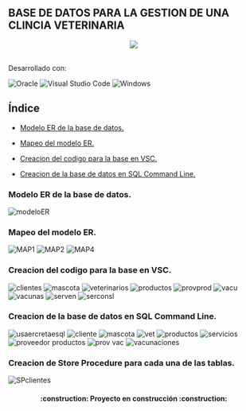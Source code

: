 ## BASE DE DATOS PARA LA GESTION DE UNA CLINCIA VETERINARIA

 <p align="center">
   <img src="https://img.shields.io/badge/STATUS-EN%20DESAROLLO-green">
 </p>

 <br>Desarrollado con:
 
 ![Oracle](https://img.shields.io/badge/Oracle-F80000?style=for-the-badge&logo=oracle&logoColor=white) ![Visual Studio Code](https://img.shields.io/badge/Visual%20Studio%20Code-0078d7.svg?style=for-the-badge&logo=visual-studio-code&logoColor=white) ![Windows](https://img.shields.io/badge/Windows-0078D6?style=for-the-badge&logo=windows&logoColor=white)

## Índice

* [Modelo ER  de la base de datos.](#Modelo-ER-de-la-base-de-datos.)

* [Mapeo del modelo ER.](#Mapeo-del-modelo-ER.)

* [Creacion del codigo para la base en VSC.](#Creacion-del-codigo-para-la-base-en-VSC.)

* [Creacion de la base de datos en SQL Command Line.](#Creacion-de-la-base-de-datos-en-SQL-Command-Line.)


### Modelo ER  de la base de datos.
![modeloER](https://github.com/edSoto02/BD-Clinica-veterinaria/assets/106222946/30c47684-7275-4dbe-8461-829f3cffec40)

### Mapeo del modelo ER.
![MAP1](https://github.com/edSoto02/BD-Clinica-veterinaria/assets/106222946/fd19e389-cfd5-4479-9072-c96ae0b8a80e)
![MAP2](https://github.com/edSoto02/BD-Clinica-veterinaria/assets/106222946/d8f3ebeb-4720-4717-933c-177bca0ee8df)
![MAP4](https://github.com/edSoto02/BD-Clinica-veterinaria/assets/106222946/b8b6304e-6a10-40ef-862c-c78243c7cf47)

### Creacion del codigo para la base en VSC.
![clientes](https://github.com/edSoto02/BD-Clinica-veterinaria/assets/106222946/606049f8-014e-4428-929d-56c6f1cc74a0)
![mascota](https://github.com/edSoto02/BD-Clinica-veterinaria/assets/106222946/e3294d59-6f25-4118-a43e-9e394ec44515)
![veterinarios](https://github.com/edSoto02/BD-Clinica-veterinaria/assets/106222946/7f5c7246-6060-4eaa-a24b-2b19199b2079)
![productos](https://github.com/edSoto02/BD-Clinica-veterinaria/assets/106222946/d8964eb3-9686-46d9-aaae-ae71c1bf868e)
![provprod](https://github.com/edSoto02/BD-Clinica-veterinaria/assets/106222946/491284cd-5aae-43c9-8c16-8158ffa375cf)
![vacu](https://github.com/edSoto02/BD-Clinica-veterinaria/assets/106222946/a2672079-8d56-4775-b6e0-1a530818c793)
![vacunas](https://github.com/edSoto02/BD-Clinica-veterinaria/assets/106222946/555b3d4a-3659-457a-ad88-e3db1edfa044)
![serven](https://github.com/edSoto02/BD-Clinica-veterinaria/assets/106222946/106c8970-09c6-41fe-ac61-8d8ea56a392c)
![serconsl](https://github.com/edSoto02/BD-Clinica-veterinaria/assets/106222946/54acbe87-0758-4347-91f3-c9784afb9b34)

### Creacion de la base de datos en SQL Command Line.
![usaercretaesql](https://github.com/edSoto02/BD-Clinica-veterinaria/assets/106222946/2941f5eb-bdc6-4caf-99dd-8e04ef70b5a3)
![cliente](https://github.com/edSoto02/BD-Clinica-veterinaria/assets/106222946/9f454a16-76d7-4ef2-91a3-012e0789f85b)
![mascota](https://github.com/edSoto02/BD-Clinica-veterinaria/assets/106222946/72fba1db-dbee-4716-885e-4f7c80b61562)
![vet](https://github.com/edSoto02/BD-Clinica-veterinaria/assets/106222946/b9a1ecd6-39dd-45e9-b67a-7a4e77150b3d)
![productos](https://github.com/edSoto02/BD-Clinica-veterinaria/assets/106222946/965866a8-7d4c-4e5c-a652-0df31bebf3c0)
![servicios](https://github.com/edSoto02/BD-Clinica-veterinaria/assets/106222946/e233e7a5-e79b-4c30-8f8d-9dd5aa3bcc1a)
![proveedor productos](https://github.com/edSoto02/BD-Clinica-veterinaria/assets/106222946/540c99c6-9f3c-43d1-ace7-0d18fcd4d5ae)
![prov vac](https://github.com/edSoto02/BD-Clinica-veterinaria/assets/106222946/be3b6b49-3006-4243-9c6c-08a92c26b5e8)
![vacunaciones](https://github.com/edSoto02/BD-Clinica-veterinaria/assets/106222946/d70b9f7a-9be1-4926-94dc-16c4421fbc5b)

### Creacion de Store Procedure para cada una de las tablas.
![SPclientes](https://github.com/edSoto02/BD-Clinica-veterinaria/assets/106222946/29e8b995-6b3d-4e87-9ab5-29d8776e943c)


<h4 align="center">
:construction: Proyecto en construcción :construction:
</h4>

 
